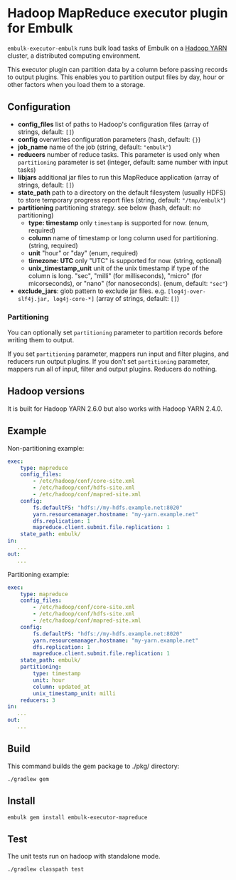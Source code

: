 # Hadoop MapReduce executor plugin for Embulk

`embulk-executor-embulk` runs bulk load tasks of Embulk on a [Hadoop YARN](https://hadoop.apache.org/) cluster, a distributed computing environment.

This executor plugin can partition data by a column before passing records to output plugins. This enables you to partition output files by day, hour or other factors when you load them to a storage.

## Configuration

- **config_files** list of paths to Hadoop's configuration files (array of strings, default: `[]`)
- **config** overwrites configuration parameters (hash, default: `{}`)
- **job_name** name of the job (string, default: `"embulk"`)
- **reducers** number of reduce tasks. This parameter is used only when `partitioning` parameter is set (integer, default: same number with input tasks)
- **libjars** additional jar files to run this MapReduce application (array of strings, default: `[]`)
- **state_path** path to a directory on the default filesystem (usually HDFS) to store temporary progress report files (string, default: `"/tmp/embulk"`)
- **partitioning** partitioning strategy. see below (hash, default: no partitioning)
    - **type: timestamp** only `timestamp` is supported for now. (enum, required)
    - **column** name of timestamp or long column used for partitioning. (string, required)
    - **unit** "hour" or "day" (enum, required)
    - **timezone: UTC** only "UTC" is supported for now. (string, optional)
    - **unix_timestamp_unit** unit of the unix timestamp if type of the column is long. "sec", "milli" (for milliseconds), "micro" (for micorseconds), or "nano" (for nanoseconds). (enum, default: `"sec"`)
- **exclude_jars**: glob pattern to exclude jar files. e.g. `[log4j-over-slf4j.jar, log4j-core-*]` (array of strings, default: `[]`)


### Partitioning

You can optionally set `partitioning` parameter to partition records before writing them to output.

If you set `partitioning` parameter, mappers run input and filter plugins, and reducers run output plugins.
If you don't set `partitioning` parameter, mappers run all of input, filter and output plugins. Reducers do nothing.

## Hadoop versions

It is built for Hadoop YARN 2.6.0 but also works with Hadoop YARN 2.4.0.


## Example

Non-partitioning example:

```yaml
exec:
    type: mapreduce
    config_files:
        - /etc/hadoop/conf/core-site.xml
        - /etc/hadoop/conf/hdfs-site.xml
        - /etc/hadoop/conf/mapred-site.xml
    config:
        fs.defaultFS: "hdfs://my-hdfs.example.net:8020"
        yarn.resourcemanager.hostname: "my-yarn.example.net"
        dfs.replication: 1
        mapreduce.client.submit.file.replication: 1
    state_path: embulk/
in:
   ...
out:
   ...
```

Partitioning example:

```yaml
exec:
    type: mapreduce
    config_files:
        - /etc/hadoop/conf/core-site.xml
        - /etc/hadoop/conf/hdfs-site.xml
        - /etc/hadoop/conf/mapred-site.xml
    config:
        fs.defaultFS: "hdfs://my-hdfs.example.net:8020"
        yarn.resourcemanager.hostname: "my-yarn.example.net"
        dfs.replication: 1
        mapreduce.client.submit.file.replication: 1
    state_path: embulk/
    partitioning:
        type: timestamp
        unit: hour
        column: updated_at
        unix_timestamp_unit: milli
    reducers: 3
in:
   ...
out:
   ...
```


## Build

This command builds the gem package to ./pkg/ directory:

```
./gradlew gem
```

## Install

```
embulk gem install embulk-executor-mapreduce
```

## Test

The unit tests run on hadoop with standalone mode.
```
./gradlew classpath test
```